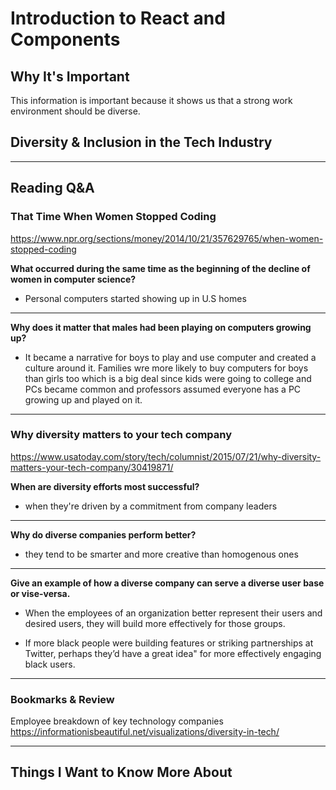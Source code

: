 # Introduction to React and Components

## Why It's Important

This information is important because it shows us that a strong work environment should be diverse.

## Diversity & Inclusion in the Tech Industry


-----------------

## Reading Q&A

### **That Time When Women Stopped Coding**

<https://www.npr.org/sections/money/2014/10/21/357629765/when-women-stopped-coding>

**What occurred during the same time as the beginning of the decline of women in computer science?**

- Personal computers started showing up in U.S homes 

---

**Why does it matter that males had been playing on computers growing up?**

- It became a narrative for boys to play and use computer and created a culture around it. Families wre more likely to buy computers for boys than girls too which is a big deal since kids were going to college and PCs became common and professors assumed everyone has a PC growing up and played on it.

-----------------

### **Why diversity matters to your tech company**

<https://www.usatoday.com/story/tech/columnist/2015/07/21/why-diversity-matters-your-tech-company/30419871/>

**When are diversity efforts most successful?**

- when they're driven by a commitment from company leaders

---

**Why do diverse companies perform better?**

- they tend to be smarter and more creative than homogenous ones

---

**Give an example of how a diverse company can serve a diverse user base or vise-versa.**

- When the employees of an organization better represent their users and desired users, they will build more effectively for those groups. 

- If more black people were building features or striking partnerships at Twitter, perhaps they’d have a great idea" for more effectively engaging black users.  

-----------------

### Bookmarks & Review

Employee breakdown of key technology companies
<https://informationisbeautiful.net/visualizations/diversity-in-tech/>

-----------------

## Things I Want to Know More About